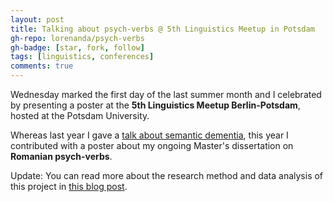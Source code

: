 ```yaml
---
layout: post
title: Talking about psych-verbs @ 5th Linguistics Meetup in Potsdam
gh-repo: lorenanda/psych-verbs
gh-badge: [star, fork, follow]
tags: [linguistics, conferences]
comments: true
---
```


Wednesday marked the first day of the last summer month and I celebrated by presenting a poster at the **5th Linguistics Meetup Berlin-Potsdam**, hosted at the Potsdam University. 

Whereas last year I gave a [talk about semantic dementia](/linguistik-meetup-berlin), this year I contributed with a poster about my ongoing Master's dissertation on **Romanian psych-verbs**.

Update: You can read more about the research method and data analysis of this project in [this blog post](/romanian-psych-verbs-study).